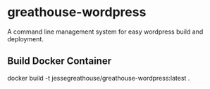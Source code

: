 # greathouse-wordpress
A command line management system for easy wordpress build and deployment.

## Build Docker Container
docker build -t jessegreathouse/greathouse-wordpress:latest .